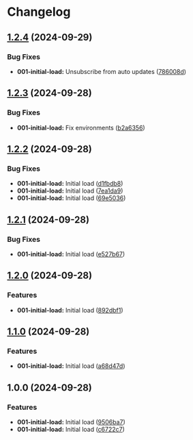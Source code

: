 # Changelog

## [1.2.4](https://github.com/jensvogt/awsmock-ui/compare/v1.2.3...v1.2.4) (2024-09-29)


### Bug Fixes

* **001-initial-load:** Unsubscribe from auto updates ([786008d](https://github.com/jensvogt/awsmock-ui/commit/786008daa895f6fdb80c7788fc515f2d4c3b11f0))

## [1.2.3](https://github.com/jensvogt/awsmock-ui/compare/v1.2.2...v1.2.3) (2024-09-28)


### Bug Fixes

* **001-initial-load:** Fix environments ([b2a6356](https://github.com/jensvogt/awsmock-ui/commit/b2a6356a1e466834f4b6243d9b55ae305cf43161))

## [1.2.2](https://github.com/jensvogt/awsmock-ui/compare/v1.2.1...v1.2.2) (2024-09-28)


### Bug Fixes

* **001-initial-load:** Initial load ([d1fbdb8](https://github.com/jensvogt/awsmock-ui/commit/d1fbdb832f30384a6f2f0ca984267fdc0b9f8432))
* **001-initial-load:** Initial load ([7ea1da9](https://github.com/jensvogt/awsmock-ui/commit/7ea1da95318e52f2997c3f8dad2db22a1df9ec5c))
* **001-initial-load:** Initial load ([69e5036](https://github.com/jensvogt/awsmock-ui/commit/69e5036e4bfecb90b8ab3db2d5c4fd571c46da8d))

## [1.2.1](https://github.com/jensvogt/awsmock-ui/compare/v1.2.0...v1.2.1) (2024-09-28)


### Bug Fixes

* **001-initial-load:** Initial load ([e527b67](https://github.com/jensvogt/awsmock-ui/commit/e527b673cb5b1c328c80ad6dd5fbdd64acee4e7b))

## [1.2.0](https://github.com/jensvogt/awsmock-ui/compare/v1.1.0...v1.2.0) (2024-09-28)


### Features

* **001-initial-load:** Initial load ([892dbf1](https://github.com/jensvogt/awsmock-ui/commit/892dbf15762432f376613cce0739416474483938))

## [1.1.0](https://github.com/jensvogt/awsmock-ui/compare/v1.0.0...v1.1.0) (2024-09-28)


### Features

* **001-initial-load:** Initial load ([a68d47d](https://github.com/jensvogt/awsmock-ui/commit/a68d47d4cf9435d8a15dfbc4d5e80aae3357342a))

## 1.0.0 (2024-09-28)


### Features

* **001-initial-load:** Initial load ([9506ba7](https://github.com/jensvogt/awsmock-ui/commit/9506ba7071edf7ebbc221ef5cc24af06a328d2f8))
* **001-initial-load:** Initial load ([c6722c7](https://github.com/jensvogt/awsmock-ui/commit/c6722c70b49898c76219be2787cb8fa7b75d582d))
